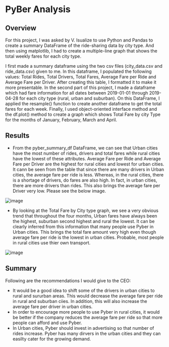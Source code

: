 # PyBer Analysis

## Overview

For this project, I was asked by V. Isualize to use Python and Pandas to create a summary DataFrame of the ride-sharing data by city type. And then using matplotlib, I had to create a multiple-line graph that shows the total weekly fares for each city type. 

I first made a summary dataframe using the two csv files (city_data.csv and ride_data.csv) given to me. In this dataframe, I populated the following values: Total Rides, Total Drivers, Total Fares, Average Fare per Ride and Average Fare per Driver. After creating this table, I formatted it to make it more presentable. In the second part of this project, I made a dataframe which had fare information for all dates between 2019-01-01 through 2019-04-28 for each city type (rural, urban and suburban). On this DataFrame, I applied the resample() function to create another dataframe to get the total fares for each week. Finally, I used object-oriented interface method and the df.plot() method to create a graph which shows Total Fare by city Type for the months of January, February, March and April. 

## Results

- From the pyber_summary_df DataFrame, we can see that Urban cities have the most number of rides, drivers and total fares while rural cities have the lowest of these attributes. Average Fare per Ride and Average Fare per Driver are the highest for rural cities and lowest for urban cities. It cann be seen from the table that since there are many drivers in Urban cities, the average fare per ride is less. Whereas, in the rural cities, there is a shortage of drivers, do fares are also high. In fact, in urban cities, there are more drivers than rides. This also brings the average fare per Driver very low. Please see the below image. 

![image](https://user-images.githubusercontent.com/95254809/152719233-d0fd8968-0e91-4e8d-9db8-efb6e8dd957a.png)

- By looking at the Total Fare by City type graph, we see a very obvious trend that throughout the four months, Urban fares have always been the highest, suburban second highest and rural the lowest. It can be clearly inferred from this information that many people use Pyber in Urban cities. This brings the total fare amount very high even though average fare per ride is the lowest in urban cities. Probable, most people in rural cities use thier own transport.  

![image](https://user-images.githubusercontent.com/95254809/152719838-d98f06ce-7711-4b7a-966e-94da967d628f.png)

## Summary

Following are the recommendations I would give to the CEO:

- It would be a good idea to shift some of the drivers in urban cities to rural and sururban areas. This would decrease the average fare per ride in rural and suburban ciies. In addition, this will also increase the average fare per driver in urban cities.
- In order to encourage more people to use Pyber in rural cities, it would be better if the company reduces the average fare per ride so that more people can afford and use Pyber.
- In Urban cities, Pyber should invest in advertising so that number of rides increase. Pyber has many dirvers in the urban cities and they can easilty cater for the growing demand. 
